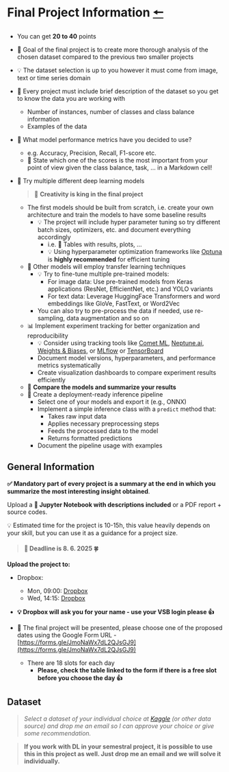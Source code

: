 # Final Project Information [🠔](https://homel.vsb.cz/~svo0175/)
* You can get **20 to 40** points

* 🎯 Goal of the final project is to create more thorough analysis of the chosen dataset compared to the previous two smaller projects
  
* 💡 The dataset selection is up to you however it must come from image, text or time series domain

* 📒 Every project must include brief description of the dataset so you get to know the data you are working with
  * Number of instances, number of classes and class balance information
  * Examples of the data

* 🔎 What model performance metrics have you decided to use?
  * e.g. Accuracy, Precision, Recall, F1-score etc.
  * 📒 State which one of the scores is the most important from your point of view given the class balance, task, ... in a Markdown cell!

* 🎯 Try multiple different deep learning models
  > 🚀 **Creativity is king in the final project**

  * The first models should be built from scratch, i.e. create your own architecture and train the models to have some baseline results
    * 💡 The project will include hyper parameter tuning so try different batch sizes, optimizers, etc. and document everything accordingly
      * i.e. 📒 Tables with results, plots, ...
      * 💡 Using hyperparameter optimization frameworks like [Optuna](https://optuna.org/) is **highly recommended** for efficient tuning
  * 🚀 Other models will employ transfer learning techniques
      * 💡 Try to fine-tune multiple pre-trained models:
        * For image data: Use pre-trained models from Keras applications (ResNet, EfficientNet, etc.) and YOLO variants
        * For text data: Leverage HuggingFace Transformers and word embeddings like GloVe, FastText, or Word2Vec
      * You can also try to pre-process the data if needed, use re-sampling, data augmentation and so on
  * 📊 Implement experiment tracking for better organization and reproducibility
      * 💡 Consider using tracking tools like [Comet ML](https://www.comet.ml), [Neptune.ai](https://neptune.ai), [Weights & Biases](https://wandb.ai), or [MLflow](https://mlflow.org) or [TensorBoard](https://www.tensorflow.org/tensorboard)
      * Document model versions, hyperparameters, and performance metrics systematically
      * Create visualization dashboards to compare experiment results efficiently
  * 📌 **Compare the models and summarize your results**
  * 🚀 Create a deployment-ready inference pipeline
      * Select one of your models and export it (e.g., ONNX)
      * Implement a simple inference class with a `predict` method that:
        * Takes raw input data
        * Applies necessary preprocessing steps
        * Feeds the processed data to the model
        * Returns formatted predictions
      * Document the pipeline usage with examples

## General Information
**✅ Mandatory part of every project is a summary at the end in which you summarize the most interesting insight obtained**.
  
Upload a **📝 Jupyter Notebook with descriptions included** or a PDF report + source codes.

💡 Estimated time for the project is 10-15h, this value heavily depends on your skill, but you can use it as a guidance for a project size.

> #### **🎯 Deadline is 8. 6. 2025 🍀**
  
**Upload the project to:**

* Dropbox:
  * Mon, 09:00: [Dropbox](https://www.dropbox.com/request/ZCgxEExv1BrwfJQZCkHZ)
  * Wed, 14:15: [Dropbox](https://www.dropbox.com/request/WL0w5GRX1YgT3vM1PDEk)

* **💡 Dropbox will ask you for your name - use your VSB login please 👍**
  
* 🎯 The final project will be presented, please choose one of the proposed dates using the Google Form URL - [https://forms.gle/JmoNaWx7dL2QJsGJ9](https://forms.gle/JmoNaWx7dL2QJsGJ9)
  * There are 18 slots for each day
    * **Please, check the table linked to the form if there is a free slot before you choose the day 👍**

## Dataset
>  *Select a dataset of your individual choice at [Kaggle](https://www.kaggle.com/) (or other data source) and drop me an email so I can approve your choice or give some recommendation.*


> **If you work with DL in your semestral project, it is possible to use this in this project as well. Just drop me an email and we will solve it individually.**